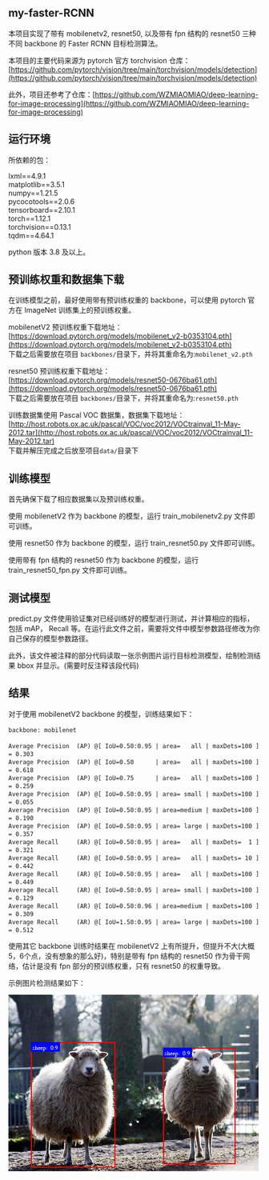 ## my-faster-RCNN

本项目实现了带有 mobilenetv2, resnet50, 以及带有 fpn 结构的 resnet50 三种不同 backbone 的 Faster RCNN 目标检测算法。  

本项目的主要代码来源为 pytorch 官方 torchvision 仓库：[https://github.com/pytorch/vision/tree/main/torchvision/models/detection](https://github.com/pytorch/vision/tree/main/torchvision/models/detection)  

此外，项目还参考了仓库：[https://github.com/WZMIAOMIAO/deep-learning-for-image-processing](https://github.com/WZMIAOMIAO/deep-learning-for-image-processing)

## 运行环境

所依赖的包：  

lxml==4.9.1  
matplotlib==3.5.1  
numpy==1.21.5  
pycocotools==2.0.6  
tensorboard==2.10.1  
torch==1.12.1  
torchvision==0.13.1  
tqdm==4.64.1

python 版本 3.8 及以上。  

## 预训练权重和数据集下载

在训练模型之前，最好使用带有预训练权重的 backbone，可以使用 pytorch 官方在 ImageNet 训练集上的预训练权重。  

mobilenetV2 预训练权重下载地址：[https://download.pytorch.org/models/mobilenet_v2-b0353104.pth](https://download.pytorch.org/models/mobilenet_v2-b0353104.pth)  
下载之后需要放在项目 `backbones/`目录下，并将其重命名为:`mobilenet_v2.pth`

resnet50 预训练权重下载地址：[https://download.pytorch.org/models/resnet50-0676ba61.pth](https://download.pytorch.org/models/resnet50-0676ba61.pth)  
下载之后需要放在项目 `backbones/`目录下，并将其重命名为:`resnet50.pth`

训练数据集使用 Pascal VOC 数据集，数据集下载地址：[http://host.robots.ox.ac.uk/pascal/VOC/voc2012/VOCtrainval_11-May-2012.tar](http://host.robots.ox.ac.uk/pascal/VOC/voc2012/VOCtrainval_11-May-2012.tar)  
下载并解压完成之后放至项目`data/`目录下

## 训练模型
首先确保下载了相应数据集以及预训练权重。  

使用 mobilenetV2 作为 backbone 的模型，运行 train_mobilenetv2.py 文件即可训练。  

使用 resnet50 作为 backbone 的模型，运行 train_resnet50.py 文件即可训练。  

使用带有 fpn 结构的 resnet50 作为 backbone 的模型，运行 train_resnet50_fpn.py 文件即可训练。  

## 测试模型

predict.py 文件使用验证集对已经训练好的模型进行测试，并计算相应的指标，包括 mAP， Recall 等。在运行此文件之前，需要将文件中模型参数路径修改为你自己保存的模型参数路径。  

此外，该文件被注释的部分代码读取一张示例图片运行目标检测模型，绘制检测结果 bbox 并显示。(需要时反注释该段代码)

## 结果

对于使用 mobilenetV2 backbone 的模型，训练结果如下：  

```
backbone: mobilenet
 
Average Precision  (AP) @[ IoU=0.50:0.95 | area=   all | maxDets=100 ] = 0.303
Average Precision  (AP) @[ IoU=0.50      | area=   all | maxDets=100 ] = 0.618
Average Precision  (AP) @[ IoU=0.75      | area=   all | maxDets=100 ] = 0.259
Average Precision  (AP) @[ IoU=0.50:0.95 | area= small | maxDets=100 ] = 0.055
Average Precision  (AP) @[ IoU=0.50:0.95 | area=medium | maxDets=100 ] = 0.190
Average Precision  (AP) @[ IoU=0.50:0.95 | area= large | maxDets=100 ] = 0.357
Average Recall     (AR) @[ IoU=0.50:0.95 | area=   all | maxDets=  1 ] = 0.321
Average Recall     (AR) @[ IoU=0.50:0.95 | area=   all | maxDets= 10 ] = 0.442
Average Recall     (AR) @[ IoU=0.50:0.95 | area=   all | maxDets=100 ] = 0.449
Average Recall     (AR) @[ IoU=0.50:0.95 | area= small | maxDets=100 ] = 0.129
Average Recall     (AR) @[ IoU=0.50:0.96 | area=medium | maxDets=100 ] = 0.309
Average Recall     (AR) @[ IoU=1.50:0.95 | area= large | maxDets=100 ] = 0.512  
```

使用其它 backbone 训练时结果在 mobilenetV2 上有所提升，但提升不大(大概5，6个点，没有想象的那么好)，特别是带有 fpn 结构的 resnet50 作为骨干网络，估计是没有 fpn 部分的预训练权重，只有 resnet50 的权重导致。

示例图片检测结果如下：  

![](./result.jpg)